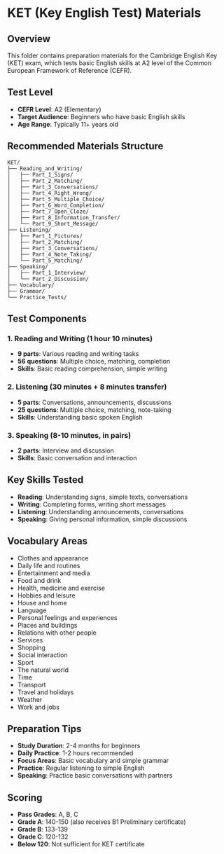 # KET (Key English Test) Materials
<!-- KET剑桥英语入门考试材料 -->

## Overview
<!-- 概述 -->
This folder contains preparation materials for the Cambridge English Key (KET) exam, which tests basic English skills at A2 level of the Common European Framework of Reference (CEFR).

## Test Level
<!-- 考试级别 -->
- **CEFR Level**: A2 (Elementary)
- **Target Audience**: Beginners who have basic English skills
- **Age Range**: Typically 11+ years old

## Recommended Materials Structure
<!-- 推荐材料结构 -->
```
KET/
├── Reading_and_Writing/
│   ├── Part_1_Signs/
│   ├── Part_2_Matching/
│   ├── Part_3_Conversations/
│   ├── Part_4_Right_Wrong/
│   ├── Part_5_Multiple_Choice/
│   ├── Part_6_Word_Completion/
│   ├── Part_7_Open_Cloze/
│   ├── Part_8_Information_Transfer/
│   └── Part_9_Short_Message/
├── Listening/
│   ├── Part_1_Pictures/
│   ├── Part_2_Matching/
│   ├── Part_3_Conversations/
│   ├── Part_4_Note_Taking/
│   └── Part_5_Matching/
├── Speaking/
│   ├── Part_1_Interview/
│   └── Part_2_Discussion/
├── Vocabulary/
├── Grammar/
└── Practice_Tests/
```

## Test Components
<!-- 考试组成部分 -->

### 1. Reading and Writing (1 hour 10 minutes)
- **9 parts**: Various reading and writing tasks
- **56 questions**: Multiple choice, matching, completion
- **Skills**: Basic reading comprehension, simple writing

### 2. Listening (30 minutes + 8 minutes transfer)
- **5 parts**: Conversations, announcements, discussions
- **25 questions**: Multiple choice, matching, note-taking
- **Skills**: Understanding basic spoken English

### 3. Speaking (8-10 minutes, in pairs)
- **2 parts**: Interview and discussion
- **Skills**: Basic conversation and interaction

## Key Skills Tested
<!-- 测试的关键技能 -->
- **Reading**: Understanding signs, simple texts, conversations
- **Writing**: Completing forms, writing short messages
- **Listening**: Understanding announcements, conversations
- **Speaking**: Giving personal information, simple discussions

## Vocabulary Areas
<!-- 词汇范围 -->
- Clothes and appearance
- Daily life and routines
- Entertainment and media
- Food and drink
- Health, medicine and exercise
- Hobbies and leisure
- House and home
- Language
- Personal feelings and experiences
- Places and buildings
- Relations with other people
- Services
- Shopping
- Social interaction
- Sport
- The natural world
- Time
- Transport
- Travel and holidays
- Weather
- Work and jobs

## Preparation Tips
<!-- 备考建议 -->
- **Study Duration**: 2-4 months for beginners
- **Daily Practice**: 1-2 hours recommended
- **Focus Areas**: Basic vocabulary and simple grammar
- **Practice**: Regular listening to simple English
- **Speaking**: Practice basic conversations with partners

## Scoring
<!-- 评分标准 -->
- **Pass Grades**: A, B, C
- **Grade A**: 140-150 (also receives B1 Preliminary certificate)
- **Grade B**: 133-139
- **Grade C**: 120-132
- **Below 120**: Not sufficient for KET certificate